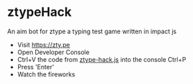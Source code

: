 # ztypeHack

An aim bot for ztype a typing test game written in impact js 

- Visit https://zty.pe
- Open Developer Console
- Ctrl+V the code from [ztype-hack.js](https://github.com/andrewboudreau/ztypeHack/blob/master/ztype-hack.jss) into the console Ctrl+P
- Press 'Enter'
- Watch the fireworks

